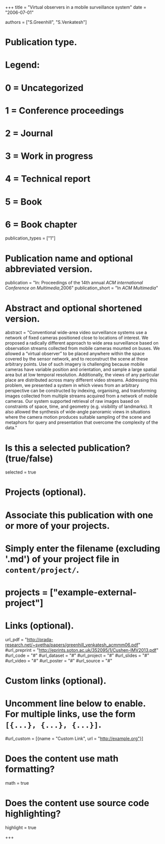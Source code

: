 +++
title = "Virtual observers in a mobile surveillance system"
date = "2006-07-01"

authors = ["S.Greenhill", "S.Venkatesh"]

# Publication type.
# Legend:
# 0 = Uncategorized
# 1 = Conference proceedings
# 2 = Journal
# 3 = Work in progress
# 4 = Technical report
# 5 = Book
# 6 = Book chapter
publication_types = ["1"]

# Publication name and optional abbreviated version.
publication = "In: Proceedings of the 14th annual *ACM international Conference on Multimedia*,2006"
publication_short = "In *ACM Multimedia*"

# Abstract and optional shortened version.
abstract = "Conventional wide-area video surveillance systems use a network of fixed cameras positioned close to locations of interest. We proposed a radically different approach to wide area surveillance based on observation streams collected from mobile cameras mounted on buses. We allowed a “virtual observer” to be placed anywhere within the space covered by the sensor network, and to reconstruct the scene at these arbitrary points. Use of such imagery is challenging because mobile cameras have variable position and orientation, and sample a large spatial area but at low temporal resolution. Additionally, the views of any particular place are distributed across many different video streams. Addressing this problem, we presented a system in which views from an arbitrary perspective can be constructed by indexing, organising, and transforming images collected from multiple streams acquired from a network of mobile cameras. Our system supported retrieval of raw images based on constraints of space, time, and geometry (e.g. visibility of landmarks). It also allowed the synthesis of wide-angle panoramic views in situations where the camera motion produces suitable sampling of the scene and metaphors for query and presentation that overcome the complexity of the data."

# Is this a selected publication? (true/false)
selected = true

# Projects (optional).
#   Associate this publication with one or more of your projects.
#   Simply enter the filename (excluding '.md') of your project file in `content/project/`.
# projects = ["example-external-project"]

# Links (optional).
url_pdf = "http://prada-research.net/~svetha/papers/greenhill_venkatesh_acmmm06.pdf"
#url_preprint = "http://eprints.soton.ac.uk/352095/1/Cushen-IMV2013.pdf"
#url_code = "#"
#url_dataset = "#"
#url_project = "#"
#url_slides = "#"
#url_video = "#"
#url_poster = "#"
#url_source = "#"

# Custom links (optional).
#   Uncomment line below to enable. For multiple links, use the form `[{...}, {...}, {...}]`.
#url_custom = [{name = "Custom Link", url = "http://example.org"}]

# Does the content use math formatting?
math = true

# Does the content use source code highlighting?
highlight = true


+++


